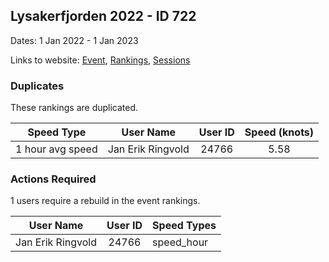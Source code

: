 ## Lysakerfjorden 2022 - ID 722

Dates: 1 Jan 2022 - 1 Jan 2023

Links to website: [Event](https://www.gps-speedsurfing.com/default.aspx?mnu=event&val=722), [Rankings](https://www.gps-speedsurfing.com/default.aspx?mnu=eventranking&val=722), [Sessions](https://www.gps-speedsurfing.com/default.aspx?mnu=eventsessions&val=722)

### Duplicates

These rankings are duplicated.

| Speed Type | User Name | User ID | Speed (knots) |
| ---------- | --------- | :-----: | :-----------: |
| 1 hour avg speed | Jan Erik Ringvold | 24766 | 5.58 |

### Actions Required

1 users require a rebuild in the event rankings.

| User Name | User ID | Speed Types |
| --------- | :-----: | ----------- |
| Jan Erik Ringvold | 24766 | speed_hour |
